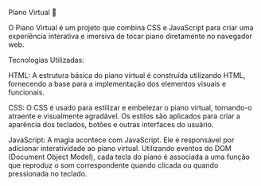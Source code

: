 Piano Virtual 🎹

O Piano Virtual é um projeto que combina CSS e JavaScript para criar uma experiência interativa e imersiva de tocar piano diretamente no navegador web.

Tecnologias Utilizadas:

HTML: A estrutura básica do piano virtual é construída utilizando HTML, fornecendo a base para a implementação dos elementos visuais e funcionais.

CSS: O CSS é usado para estilizar e embelezar o piano virtual, tornando-o atraente e visualmente agradável. Os estilos são aplicados para criar a aparência dos teclados, botões e outras interfaces do usuário.

JavaScript: A magia acontece com JavaScript. Ele é responsável por adicionar interatividade ao piano virtual. Utilizando eventos do DOM (Document Object Model), cada tecla do piano é associada a uma função que reproduz o som correspondente quando clicada ou quando pressionada no teclado.
